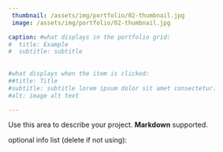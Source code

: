 ```yaml
---
 thumbnail: /assets/img/portfolio/02-thumbnail.jpg
 image: /assets/img/portfolio/02-thumbnail.jpg

caption: #what displays in the portfolio grid:
#  title: Example
#  subtitle: subtitle
 
  
#what displays when the item is clicked:
##title: Title
#subtitle: subtitle lorem ipsum dolor sit amet consectetur.
#alt: image alt text

---
```

Use this area to describe your project. **Markdown** supported.

optional info list (delete if not using):

